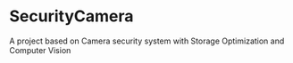 # SecurityCamera
A project based on Camera security system with Storage Optimization and Computer Vision
